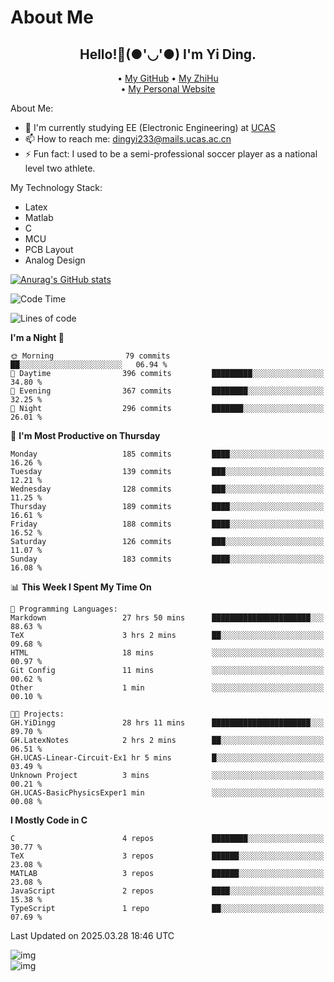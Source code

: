 # About Me

<h2 style="text-align:center;"> Hello!👋(●'◡'●) I'm Yi Ding.</h2>

<div style="text-align:center;">
  • <a href="https://github.com/YiDingg">My GitHub</a>
  • <a href="https://www.zhihu.com/people/YiDingg">My ZhiHu</a><br>
  • <a href="https://yidingg.github.io/YiDingg">My Personal Website</a><br>
</div>

About Me:
- 🔭 I'm currently studying EE (Electronic Engineering) at [UCAS](https://www.ucas.ac.cn/)
- 📫 How to reach me: dingyi233@mails.ucas.ac.cn
- ⚡ Fun fact: I used to be a semi-professional soccer player as a national level two athlete.

My Technology Stack:
- Latex
- Matlab
- C
- MCU
- PCB Layout
- Analog Design


[![Anurag's GitHub stats](https://github-readme-stats.vercel.app/api?username=YiDingg)](https://github.com/anuraghazra/github-readme-stats)

<!--START_SECTION:waka-->
![Code Time](http://img.shields.io/badge/Code%20Time-1%2C032%20hrs%2026%20mins-blue)

![Lines of code](https://img.shields.io/badge/From%20Hello%20World%20I%27ve%20Written-754.8%20thousand%20lines%20of%20code-blue)

**I'm a Night 🦉** 

```text
🌞 Morning                79 commits          ██░░░░░░░░░░░░░░░░░░░░░░░   06.94 % 
🌆 Daytime                396 commits         █████████░░░░░░░░░░░░░░░░   34.80 % 
🌃 Evening                367 commits         ████████░░░░░░░░░░░░░░░░░   32.25 % 
🌙 Night                  296 commits         ███████░░░░░░░░░░░░░░░░░░   26.01 % 
```
📅 **I'm Most Productive on Thursday** 

```text
Monday                   185 commits         ████░░░░░░░░░░░░░░░░░░░░░   16.26 % 
Tuesday                  139 commits         ███░░░░░░░░░░░░░░░░░░░░░░   12.21 % 
Wednesday                128 commits         ███░░░░░░░░░░░░░░░░░░░░░░   11.25 % 
Thursday                 189 commits         ████░░░░░░░░░░░░░░░░░░░░░   16.61 % 
Friday                   188 commits         ████░░░░░░░░░░░░░░░░░░░░░   16.52 % 
Saturday                 126 commits         ███░░░░░░░░░░░░░░░░░░░░░░   11.07 % 
Sunday                   183 commits         ████░░░░░░░░░░░░░░░░░░░░░   16.08 % 
```


📊 **This Week I Spent My Time On** 

```text
💬 Programming Languages: 
Markdown                 27 hrs 50 mins      ██████████████████████░░░   88.63 % 
TeX                      3 hrs 2 mins        ██░░░░░░░░░░░░░░░░░░░░░░░   09.68 % 
HTML                     18 mins             ░░░░░░░░░░░░░░░░░░░░░░░░░   00.97 % 
Git Config               11 mins             ░░░░░░░░░░░░░░░░░░░░░░░░░   00.62 % 
Other                    1 min               ░░░░░░░░░░░░░░░░░░░░░░░░░   00.10 % 

🐱‍💻 Projects: 
GH.YiDingg               28 hrs 11 mins      ██████████████████████░░░   89.70 % 
GH.LatexNotes            2 hrs 2 mins        ██░░░░░░░░░░░░░░░░░░░░░░░   06.51 % 
GH.UCAS-Linear-Circuit-Ex1 hr 5 mins         █░░░░░░░░░░░░░░░░░░░░░░░░   03.49 % 
Unknown Project          3 mins              ░░░░░░░░░░░░░░░░░░░░░░░░░   00.21 % 
GH.UCAS-BasicPhysicsExper1 min               ░░░░░░░░░░░░░░░░░░░░░░░░░   00.08 % 
```

**I Mostly Code in C** 

```text
C                        4 repos             ████████░░░░░░░░░░░░░░░░░   30.77 % 
TeX                      3 repos             ██████░░░░░░░░░░░░░░░░░░░   23.08 % 
MATLAB                   3 repos             ██████░░░░░░░░░░░░░░░░░░░   23.08 % 
JavaScript               2 repos             ████░░░░░░░░░░░░░░░░░░░░░   15.38 % 
TypeScript               1 repo              ██░░░░░░░░░░░░░░░░░░░░░░░   07.69 % 
```




 Last Updated on 2025.03.28 18:46 UTC
<!--END_SECTION:waka-->

<!-- Coding activity over the last year -->
<div class='center'><img src='https://wakatime.com/share/@YiDingg/260601e0-8e46-41ab-9832-d4d0ae5fd0bd.svg' alt='img'/></div>

<!-- Languages over the last year -->
<div class='center'><img src='https://wakatime.com/share/@YiDingg/99546fa3-4cc3-4808-ab6e-13f38e27aba1.svg' alt='img'/></div>
